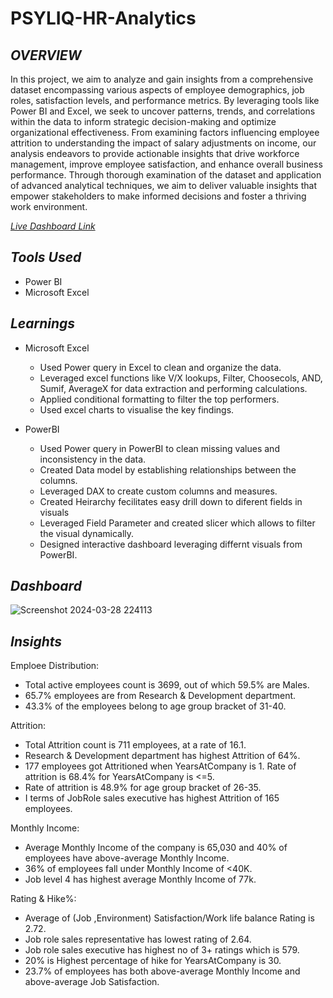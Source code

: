 # PSYLIQ-HR-Analytics

## *OVERVIEW*
In this project, we aim to analyze and gain insights from a comprehensive dataset encompassing various aspects of employee demographics, job roles, satisfaction levels, and performance metrics. By leveraging tools like Power BI and Excel, we seek to uncover patterns, trends, and correlations within the data to inform strategic decision-making and optimize organizational effectiveness. From examining factors influencing employee attrition to understanding the impact of salary adjustments on income, our analysis endeavors to provide actionable insights that drive workforce management, improve employee satisfaction, and enhance overall business performance. Through thorough examination of the dataset and application of advanced analytical techniques, we aim to deliver valuable insights that empower stakeholders to make informed decisions and foster a thriving work environment.

_[Live Dashboard Link](https://app.powerbi.com/view?r=eyJrIjoiZTM0ODI4MDItOGRiOS00ZGZmLWFkYzAtNGI0ZWI5MmIxZTczIiwidCI6ImM2ZTU0OWIzLTVmNDUtNDAzMi1hYWU5LWQ0MjQ0ZGM1YjJjNCJ9)_

## *Tools Used*
- Power BI
- Microsoft Excel

## *Learnings*
- Microsoft Excel
  - Used Power query in Excel to clean and organize the data.
  - Leveraged excel functions like V/X lookups, Filter, Choosecols, AND, Sumif, AverageX for data extraction and performing calculations.
  - Applied conditional formatting to filter the top performers.
  - Used excel charts to visualise the key findings.
 
- PowerBI
  - Used Power query in PowerBI to clean missing values and inconsistency in the data.
  - Created Data model by establishing relationships between the columns.
  - Leveraged DAX to create custom columns and measures.
  - Created Heirarchy fecilitates easy drill down to diferent fields in visuals
  - Leveraged Field Parameter and created slicer which allows to filter the visual dynamically.
  - Designed interactive dashboard leveraging differnt visuals from PowerBI.

## *Dashboard*

![Screenshot 2024-03-28 224113](https://github.com/AkhilMusuloju/PSYLIQ-HR-Analytics/assets/142907602/26ee5cae-5a2d-4e51-8c5f-dfd490ec3c19)

## *Insights*

Emploee Distribution:
- Total active employees count is 3699, out of which 59.5% are Males.
- 65.7% employees are from Research & Development department. 
- 43.3% of the employees belong to age group bracket of 31-40.

Attrition:
- Total Attrition count is 711 employees, at a rate of 16.1.
- Research & Development department has highest Attrition of 64%.
- 177 employees got Attritioned when YearsAtCompany is 1. Rate of attrition is 68.4% for YearsAtCompany is <=5.
- Rate of attrition is 48.9% for age group bracket of 26-35.
- I terms of JobRole sales executive has highest Attrition of 165 employees.

Monthly Income:
- Average Monthly Income of the company is 65,030 and 40% of employees have above-average Monthly Income.
- 36% of employees fall under Monthly Income of <40K.
- Job level 4 has highest average Monthly Income of 77k.

Rating & Hike%:
- Average of (Job ,Environment) Satisfaction/Work life balance Rating  is 2.72. 
- Job role sales representative has lowest rating of 2.64.
- Job role sales executive has highest no of 3+ ratings which is 579.
- 20% is Highest percentage of hike for YearsAtCompany is 30.
- 23.7% of employees has both above-average Monthly Income and above-average Job Satisfaction.
